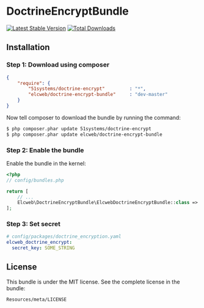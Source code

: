 DoctrineEncryptBundle
=====================

[![Latest Stable Version](https://poser.pugx.org/elcweb/doctrine-encrypt-bundle/v/stable.png)](https://packagist.org/packages/elcweb/doctrine-encrypt-bundle)
[![Total Downloads](https://poser.pugx.org/elcweb/doctrine-encrypt-bundle/downloads.png)](https://packagist.org/packages/elcweb/doctrine-encrypt-bundle)

Installation
------------

### Step 1: Download using composer

```json
{
    "require": {
        "51systems/doctrine-encrypt"         : "*",
        "elcweb/doctrine-encrypt-bundle"     : "dev-master"
    }
}
```

Now tell composer to download the bundle by running the command:

``` bash
$ php composer.phar update 51systems/doctrine-encrypt
$ php composer.phar update elcweb/doctrine-encrypt-bundle
```

### Step 2: Enable the bundle

Enable the bundle in the kernel:

``` php
<?php
// config/bundles.php

return [
    // ...
    Elcweb\DoctrineEncryptBundle\ElcwebDoctrineEncryptBundle::class => ['all' => true],
];
```

### Step 3: Set secret
``` yaml
# config/packages/doctrine_encryption.yaml
elcweb_doctrine_encrypt:
  secret_key: SOME_STRING
```

License
-------

This bundle is under the MIT license. See the complete license in the bundle:

    Resources/meta/LICENSE

